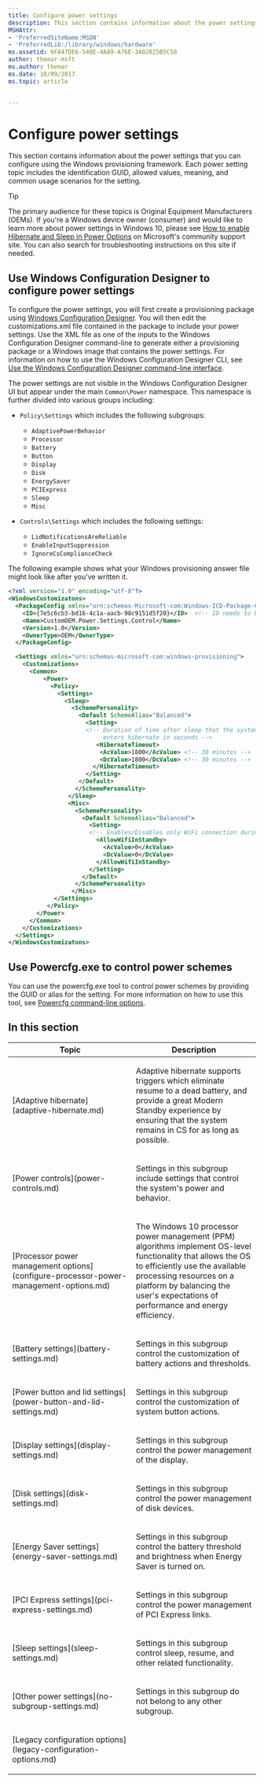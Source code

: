 ```yaml
---
title: Configure power settings
description: This section contains information about the power settings that you can configure using the Windows provisioning framework. Each power setting topic includes the identification GUID, allowed values, meaning, and common usage scenarios for the setting.
MSHAttr:
- 'PreferredSiteName:MSDN'
- 'PreferredLib:/library/windows/hardware'
ms.assetid: 6FA47DE6-540E-4AA9-A76E-3A02025B5C58
author: themar-msft
ms.author: themar
ms.date: 10/09/2017
ms.topic: article


---
```

# Configure power settings

This section contains information about the power settings that you can configure using the Windows provisioning framework. Each power setting topic includes the identification GUID, allowed values, meaning, and common usage scenarios for the setting.

> [!Tip]
> The primary audience for these topics is Original Equipment Manufacturers (OEMs). If you're a Windows device owner (consumer) and would like to learn more about power settings in Windows 10, please see [How to enable Hibernate and Sleep in Power Options](https://answers.microsoft.com/en-us/insider/forum/insider_wintp-insider_personal/how-to-enable-hibernate-and-sleep-in-power-options/2bca761d-a35a-4d07-9e7b-dc2c8f2330b3) on Microsoft's community support site. You can also search for troubleshooting instructions on this site if needed.

## Use Windows Configuration Designer to configure power settings

To configure the power settings, you will first create a provisioning package using [Windows Configuration Designer](https://docs.microsoft.com/en-us/windows/configuration/provisioning-packages/provisioning-install-icd). You will then edit the customizations.xml file contained in the package to include your power settings. Use the XML file as one of the inputs to the Windows Configuration Designer command-line to generate either a provisioning package or a Windows image that contains the power settings. For information on how to use the Windows Configuration Designer CLI, see [Use the Windows Configuration Designer command-line interface](https://docs.microsoft.com/en-us/windows/configuration/provisioning-packages/provisioning-command-line).

The power settings are not visible in the Windows Configuration Designer UI but appear under the main `Common\Power` namespace. This namespace is further divided into various groups including:

* `Policy\Settings` which includes the following subgroups:
  * `AdaptivePowerBehavior`
  * `Processor`
  * `Battery`
  * `Button`
  * `Display`
  * `Disk`
  * `EnergySaver`
  * `PCIExpress`
  * `Sleep`
  * `Misc`

* `Controls\Settings` which includes the following settings:
  * `LidNotificationsAreReliable`
  * `EnableInputSuppression`
  * `IgnoreCsComplianceCheck`

The following example shows what your Windows provisioning answer file might look like after you've written it.

```XML
<?xml version="1.0" encoding="utf-8"?>
<WindowsCustomizatons>
  <PackageConfig xmlns="urn:schemas-Microsoft-com:Windows-ICD-Package-Config.v1.0">
    <ID>{7e5c6cb3-bd16-4c1a-aacb-98c9151d5f20}</ID>  <!-- ID needs to be be unique GUID for the package -->
    <Name>CustomOEM.Power.Settings.Control</Name>
    <Version>1.0</Version>
    <OwnerType>OEM</OwnerType>
  </PackageConfig>

  <Settings xmlns="urn:schemas-microsoft-com:windows-provisioning">
    <Customizations>
      <Common>
          <Power>
            <Policy>
              <Settings>
                <Sleep>
                  <SchemePersonality>
                    <Default SchemeAlias="Balanced">
                      <Setting>
                      <!-- Duration of time after sleep that the system automatically wakes and 
                           enters hibernate in seconds -->
                         <HibernateTimeout> 
                          <AcValue>1800</AcValue> <!-- 30 minutes -->
                          <DcValue>1800</DcValue> <!-- 30 minutes -->
                        </HibernateTimeout>
                      </Setting>
                    </Default>
                   </SchemePersonality>
                 </Sleep>
                 <Misc>
                   <SchemePersonality>
                     <Default SchemeAlias="Balanced">
                       <Setting>
                       <!-- Enables/Disables only WiFi connection during standby -->
                         <AllowWifiInStandby>
                           <AcValue>0</AcValue>
                           <DcValue>0</DcValue>
                         </AllowWifiInStandby>
                       </Setting>
                     </Default>
                   </SchemePersonality>
                  </Misc>
             </Settings>
           </Policy>
        </Power>
      </Common>
    </Customizations>
  </Settings>
</WindowsCustomizatons>
```

## Use Powercfg.exe to control power schemes

You can use the powercfg.exe tool to control power schemes by providing the GUID or alias for the setting. For more information on how to use this tool, see [Powercfg command-line options](https://docs.microsoft.com/en-us/windows-hardware/design/device-experiences/powercfg-command-line-options).

## In this section

<table>
<colgroup>
<col width="50%" />
<col width="50%" />
</colgroup>
<thead>
<tr class="header">
<th>Topic</th>
<th>Description</th>
</tr>
</thead>
<tbody>
<tr class="odd">
<td><p>[Adaptive hibernate](adaptive-hibernate.md)</p></td>
<td><p>Adaptive hibernate supports triggers which eliminate resume to a dead battery, and provide a great Modern Standby experience by ensuring that the system remains in CS for as long as possible.</p></td>
</tr>
<tr class="even">
<td><p>[Power controls](power-controls.md)</p></td>
<td><p>Settings in this subgroup include settings that control the system's power and behavior.</p></td>
</tr>
<tr class="odd">
<td><p>[Processor power management options](configure-processor-power-management-options.md)</p></td>
<td><p>The Windows 10 processor power management (PPM) algorithms implement OS-level functionality that allows the OS to efficiently use the available processing resources on a platform by balancing the user's expectations of performance and energy efficiency.</p></td>
</tr>
<tr class="even">
<td><p>[Battery settings](battery-settings.md)</p></td>
<td><p>Settings in this subgroup control the customization of battery actions and thresholds.</p></td>
</tr>
<tr class="odd">
<td><p>[Power button and lid settings](power-button-and-lid-settings.md)</p></td>
<td><p>Settings in this subgroup control the customization of system button actions.</p></td>
</tr>
<tr class="even">
<td><p>[Display settings](display-settings.md)</p></td>
<td><p>Settings in this subgroup control the power management of the display.</p></td>
</tr>
<tr class="odd">
<td><p>[Disk settings](disk-settings.md)</p></td>
<td><p>Settings in this subgroup control the power management of disk devices.</p></td>
</tr>
<tr class="even">
<td><p>[Energy Saver settings](energy-saver-settings.md)</p></td>
<td><p>Settings in this subgroup control the battery threshold and brightness when Energy Saver is turned on.</p></td>
</tr>
<tr class="odd">
<td><p>[PCI Express settings](pci-express-settings.md)</p></td>
<td><p>Settings in this subgroup control the power management of PCI Express links.</p></td>
</tr>
<tr class="even">
<td><p>[Sleep settings](sleep-settings.md)</p></td>
<td><p>Settings in this subgroup control sleep, resume, and other related functionality.</p></td>
</tr>
<tr class="odd">
<td><p>[Other power settings](no-subgroup-settings.md)</p></td>
<td><p>Settings in this subgroup do not belong to any other subgroup.</p></td>
</tr>
<tr class="even">
<td><p>[Legacy configuration options](legacy-configuration-options.md)</p></td>
<td></td>
</tr>
</tbody>
</table>
